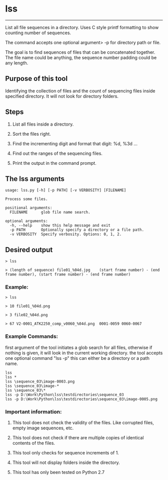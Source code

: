 # lss
---
 List all file sequences in a directory. Uses C style printf formatting to show counting number of sequences.

 The command accepts one optional argument> -p for directory path or file.

 The goal is to find sequences of files that can be concatenated together.
 The file name could be anything, the sequence number padding could be any length.

## Purpose of this tool

  Identifying the collection of files and the count of sequencing files inside specified directory.
  It will not look for directory folders.


## Steps
1. List all files inside a directory.

2. Sort the files right.

4. Find the incrementing digit and format that digit: %d, %3d ...

5. Find out the ranges of the sequencing files.

6. Print the output in the command prompt.

## The lss arguments
```
usage: lss.py [-h] [-p PATH] [-v VERBOSITY] [FILENAME]

Process some files.

positional arguments:
  FILENAME      glob file name search.

optional arguments:
  -h, --help    show this help message and exit
  -p PATH       Optionally specify a directory or a file path.
  -v VERBOSITY  Specify verbosity. Options: 0, 1, 2.
```

## Desired output
```
> lss

> (length of sequence) file01_%04d.jpg    (start frame number) - (end frame number), (start frame number) - (end frame number)
```

### Example:
```
> lss

> 10 file01_%04d.png

> 3 file02_%04d.png

> 67 V2-0001_ATK2250_comp_v0060_%04d.png  0001-0059 0060-0067
```

### Example Commands:
first argument of the tool initiates a glob search for all files, otherwise if nothing is given, it will look in the current working directory.
the tool accepts one optional command "lss -p" this can either be a directory or a path name.
```
lss
lss *
lss \sequence_03\image-0003.png
lss \sequence_03\image-*
lss \sequence_03\*
lss -p D:\Work\Python\lss\testdirectories\sequence_03
lss -p D:\Work\Python\lss\testdirectories\sequence_03\image-0005.png
```

### Important information:

  1. This tool does not check the validity of the files. Like corrupted files, empty image sequences, etc.

  2. This tool does not check if there are multiple copies of identical contents of the files.

  3. This tool only checks for sequence increments of 1.

  4. This tool will not display folders inside the directory.

  5. This tool has only been tested on Python 2.7
